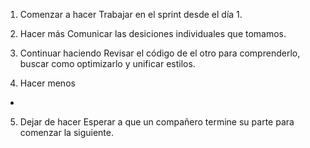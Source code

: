 1. Comenzar a hacer
Trabajar en el sprint desde el día 1.

2. Hacer más
Comunicar las desiciones individuales que tomamos.

3. Continuar haciendo
Revisar el código de el otro para comprenderlo, buscar como optimizarlo y unificar estilos.

4. Hacer menos
-

5. Dejar de hacer
Esperar a que un compañero termine su parte para comenzar la siguiente.